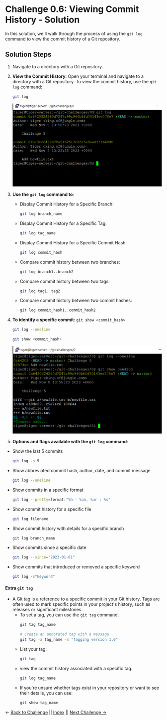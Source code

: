 # Challenge 0.6: Viewing Commit History - Solution

In this solution, we'll walk through the process of using the `git log` command to view the commit history of a Git repository.

## Solution Steps

1. Navigate to a directory with a Git repository.

2. **View the Commit History**: Open your terminal and navigate to a directory with a Git repository. To view the commit history, use the `git log` command:

   ```bash
   git log
   ```

   ![image](../../images/Screenshot_2023_11_08-11.png)

3. **Use the `git log` command to**:

   - Display Commit History for a Specific Branch:
     ```bash
     git log branch_name
     ```
   - Display Commit History for a Specific Tag:
     ```bash
     git log tag_name
     ```
   - Display Commit History for a Specific Commit Hash:
     ```bash
     git log commit_hash
     ```
   - Compare commit history between two branches:
     ```bash
     git log branch1..branch2
     ```
   - Compare commit history between two tags:
     ```bash
     git log tag1..tag2
     ```
   - Compare commit history between two commit hashes:
     ```bash
     git log commit_hash1..commit_hash2
     ```

4. **To identify a specific commit**: `git show <commit_hash>`

   ```bash
   git log --oneline
   ```

   ```bash
   git show <commit_hash>
   ```

   ![image](../../images/Screenshot_2023_11_08-13.png)

5. **Options and flags available with the `git log` command**:

- Show the last 5 commits

  ```bash
  git log -n 5
  ```

- Show abbreviated commit hash, author, date, and commit message

  ```bash
  git log --oneline
  ```

- Show commits in a specific format

  ```bash
  git log --pretty=format:"%h - %an, %ar : %s"
  ```

- Show commit history for a specific file

  ```bash
  git log filename
  ```

- Show commit history with details for a specific branch

  ```bash
  git log branch_name
  ```

- Show commits since a specific date

  ```bash
  git log --since="2023-01-01"
  ```

- Show commits that introduced or removed a specific keyword
  ```bash
  git log -S"keyword"
  ```

#### Extra `git tag`

- A Git tag is a reference to a specific commit in your Git history. Tags are often used to mark specific points in your project's history, such as releases or significant milestones.
  - To set a tag, you can use the `git tag` command.
    ```bash
    git tag tag_name
    ```
    ```bash
    # Create an annotated tag with a message
    git tag -a tag_name -m "Tagging version 1.0"
    ```
  - List your tag:
    ```bash
    git tag
    ```
  - view the commit history associated with a specific tag.
    ```bash
    git log tag_name
    ```
  - If you're unsure whether tags exist in your repository or want to see their details, you can use:
    ```bash
    git show tag_name
    ```

← [Back to Challenge](../Challenge_0.6/Challenge.md) || [Index](../../README.md) || [Next Challenge →](../Challenge_0.7/Challenge.md)
